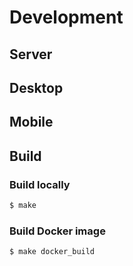 # Development


## Server


## Desktop


## Mobile

## Build


### Build locally

```sh
$ make
```

### Build Docker image

```sh
$ make docker_build
```
